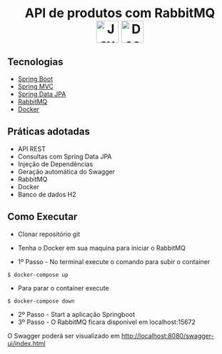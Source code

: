 <h1 align="center">
  API de produtos com RabbitMQ   <br /> <img align="center" alt="Java" height="50px" src="https://cdn.jsdelivr.net/gh/devicons/devicon/icons/java/java-plain.svg" />
  <img align="center" alt="Docker" height="50px" src="https://cdn.jsdelivr.net/gh/devicons/devicon/icons/docker/docker-plain.svg" />
</h1>

## Tecnologias
 
- [Spring Boot](https://spring.io/projects/spring-boot)
- [Spring MVC](https://docs.spring.io/spring-framework/reference/web/webmvc.html)
- [Spring Data JPA](https://spring.io/projects/spring-data-jpa)
- [RabbitMQ](https://rabbitmq.com/)
- [Docker](https://hub.docker.com/)

## Práticas adotadas

- API REST
- Consultas com Spring Data JPA
- Injeção de Dependências
- Geração automática do Swagger
- RabbitMQ
- Docker
- Banco de dados H2

## Como Executar

- Clonar repositório git
- Tenha o Docker em sua maquina para iniciar o RabbitMQ
  
- 1º Passo - No terminal execute o comando para subir o container
```
$ docker-compose up 
```
- Para parar o container execute
```
$ docker-compose down
```

- 2º Passo - Start a aplicação Springboot
- 3º Passo - O RabbitMQ ficara disponivel em localhost:15672

O Swagger poderá ser visualizado em [http://localhost:8080/swagger-ui/index.html](http://localhost:8080/swagger-ui/index.html)

